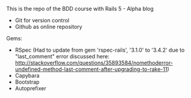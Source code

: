 This is the repo of the BDD course with Rails 5 - Alpha blog

* Git for version control
* Github as online repository

Gems:
* RSpec (Had to update from gem 'rspec-rails', '3.1.0' to '3.4.2' due to "last_comment" error discussed here:
http://stackoverflow.com/questions/35893584/nomethoderror-undefined-method-last-comment-after-upgrading-to-rake-11)
* Capybara
* Bootstrap
* Autoprefixer